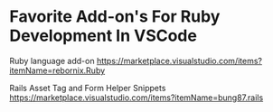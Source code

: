 # Favorite Add-on's For Ruby Development In VSCode

Ruby language add-on
https://marketplace.visualstudio.com/items?itemName=rebornix.Ruby

Rails Asset Tag and Form Helper Snippets
https://marketplace.visualstudio.com/items?itemName=bung87.rails


